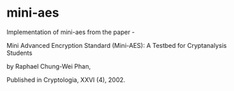 # mini-aes
Implementation of mini-aes from the paper - 

Mini Advanced Encryption Standard  (Mini-AES):  A Testbed for Cryptanalysis Students  

by Raphael Chung-Wei Phan, 

Published in Cryptologia, XXVI (4), 2002. 
